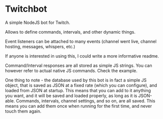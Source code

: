 Twitchbot
=============

A simple NodeJS bot for Twitch.

Allows to define commands, intervals, and other dynamic things.

Event listeners can be attached to many events (channel went live, channel hosting, messages, whispers, etc.)

If anyone is interested in using this, I could write a more informative readme.

Command/Interval responses are all stored as simple JS strings. You can however refer to actual native JS commands. Check the example.

One thing to note - the database used by this bot is in fact a simple JS object, that is saved as JSON at a fixed rate (which you can configure), and loaded from JSON at startup.
This means that you can add to it anything you want, and it will be saved and loaded properly, as long as it is JSON-able.
Commands, intervals, channel settings, and so on, are all saved. This means you can add them once when running for the first time, and never touch them again.
